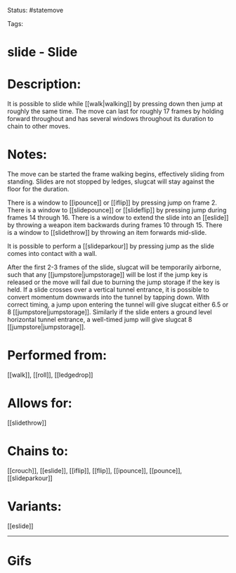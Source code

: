 Status: #statemove

Tags: 

# slide - Slide

# Description:
It is possible to slide while [[walk|walking]] by pressing down then jump at roughly the same time. The move can last for roughly 17 frames by holding forward throughout and has several windows throughout its duration to chain to other moves.

# Notes:
The move can be started the frame walking begins, effectively sliding from standing.
Slides are not stopped by ledges, slugcat will stay against the floor for the duration.

There is a window to [[ipounce]] or [[iflip]] by pressing jump on frame 2.
There is a window to [[slidepounce]] or [[slideflip]] by pressing jump during frames 14 through 16.
There is a window to extend the slide into an [[eslide]] by throwing a weapon item backwards during frames 10 through 15.
There is a window to [[slidethrow]] by throwing an item forwards mid-slide.

It is possible to perform a [[slideparkour]] by pressing jump as the slide comes into contact with a wall.

After the first 2-3 frames of the slide, slugcat will be temporarily airborne, such that any [[jumpstore|jumpstorage]] will be lost if the jump key is released or the move will fail due to burning the jump storage if the key is held.
If a slide crosses over a vertical tunnel entrance, it is possible to convert momentum downwards into the tunnel by tapping down. With correct timing, a jump upon entering the tunnel will give slugcat either 6.5 or 8 [[jumpstore|jumpstorage]].
Similarly if the slide enters a ground level horizontal tunnel entrance, a well-timed jump will give slugcat 8 [[jumpstore|jumpstorage]].

# Performed from:
[[walk]], [[roll]], [[ledgedrop]]

# Allows for:
[[slidethrow]]

# Chains to:
[[crouch]], [[eslide]], [[iflip]], [[flip]], [[ipounce]], [[pounce]], [[slideparkour]]

# Variants:
[[eslide]]

___
# Gifs
